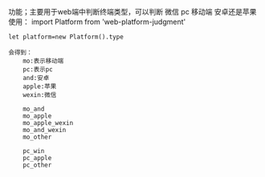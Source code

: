 功能；主要用于web端中判断终端类型，可以判断 微信 pc 移动端 安卓还是苹果 
使用：
	import Platform from 'web-platform-judgment'
		
	let platform=new Platform().type
	
	会得到：
		mo:表示移动端
		pc:表示pc
		and:安卓
		apple:苹果
		wexin:微信
	
		mo_and
		mo_apple
		mo_apple_wexin
		mo_and_wexin
		mo_other
		
		pc_win
		pc_apple
		pc_other
